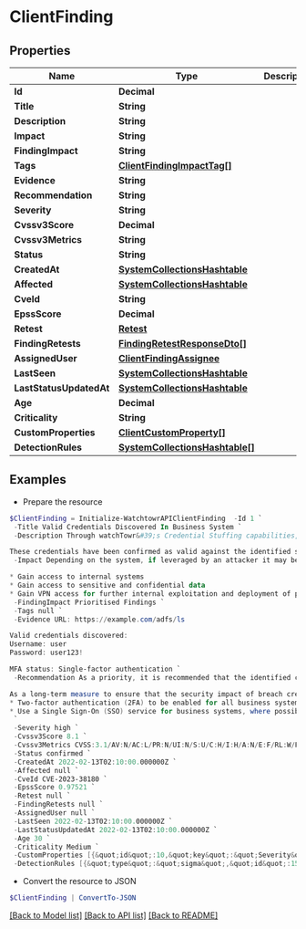 # ClientFinding
## Properties

Name | Type | Description | Notes
------------ | ------------- | ------------- | -------------
**Id** | **Decimal** |  | 
**Title** | **String** |  | 
**Description** | **String** |  | 
**Impact** | **String** |  | 
**FindingImpact** | **String** |  | 
**Tags** | [**ClientFindingImpactTag[]**](ClientFindingImpactTag.md) |  | 
**Evidence** | **String** |  | 
**Recommendation** | **String** |  | 
**Severity** | **String** |  | 
**Cvssv3Score** | **Decimal** |  | 
**Cvssv3Metrics** | **String** |  | 
**Status** | **String** |  | 
**CreatedAt** | [**SystemCollectionsHashtable**](.md) |  | 
**Affected** | [**SystemCollectionsHashtable**](.md) |  | 
**CveId** | **String** |  | [optional] 
**EpssScore** | **Decimal** |  | [optional] 
**Retest** | [**Retest**](Retest.md) |  | [optional] 
**FindingRetests** | [**FindingRetestResponseDto[]**](FindingRetestResponseDto.md) |  | 
**AssignedUser** | [**ClientFindingAssignee**](ClientFindingAssignee.md) |  | 
**LastSeen** | [**SystemCollectionsHashtable**](.md) |  | [optional] 
**LastStatusUpdatedAt** | [**SystemCollectionsHashtable**](.md) |  | 
**Age** | **Decimal** |  | 
**Criticality** | **String** |  | 
**CustomProperties** | [**ClientCustomProperty[]**](ClientCustomProperty.md) |  | 
**DetectionRules** | [**SystemCollectionsHashtable[]**](SystemCollectionsHashtable.md) |  | 

## Examples

- Prepare the resource
```powershell
$ClientFinding = Initialize-WatchtowrAPIClientFinding  -Id 1 `
 -Title Valid Credentials Discovered In Business System `
 -Description Through watchTowr&#39;s Credential Stuffing capabilities, a valid set of credentials have been identified to work to authenticate to a legitimately exposed business system. 

These credentials have been confirmed as valid against the identified system, and are publicly available. `
 -Impact Depending on the system, if leveraged by an attacker it may be possible to:

* Gain access to internal systems
* Gain access to sensitive and confidential data
* Gain VPN access for further internal exploitation and deployment of payloads such as ransomware `
 -FindingImpact Prioritised Findings `
 -Tags null `
 -Evidence URL: https://example.com/adfs/ls

Valid credentials discovered:
Username: user
Password: user123!

MFA status: Single-factor authentication `
 -Recommendation As a priority, it is recommended that the identified credentials be revoked and rotated. As a follow-up an analysis should also be performed to ensure that the identified credentials have not previously been utilised by an attacker.

As a long-term measure to ensure that the security impact of breach credentials are minimised, it is recommended that:
* Two-factor authentication (2FA) to be enabled for all business systems that support it, which provides an additional layer of security
* Use a Single Sign-On (SSO) service for business systems, where possible
 `
 -Severity high `
 -Cvssv3Score 8.1 `
 -Cvssv3Metrics CVSS:3.1/AV:N/AC:L/PR:N/UI:N/S:U/C:H/I:H/A:N/E:F/RL:W/RC:C `
 -Status confirmed `
 -CreatedAt 2022-02-13T02:10:00.000000Z `
 -Affected null `
 -CveId CVE-2023-38180 `
 -EpssScore 0.97521 `
 -Retest null `
 -FindingRetests null `
 -AssignedUser null `
 -LastSeen 2022-02-13T02:10:00.000000Z `
 -LastStatusUpdatedAt 2022-02-13T02:10:00.000000Z `
 -Age 30 `
 -Criticality Medium `
 -CustomProperties [{&quot;id&quot;:10,&quot;key&quot;:&quot;Severity&quot;,&quot;value&quot;:&quot;normal&quot;,&quot;isPreset&quot;:false,&quot;modelType&quot;:&quot;finding&quot;,&quot;modelId&quot;:209,&quot;createdAt&quot;:&quot;2024-09-24T02:37:27.000Z&quot;,&quot;updatedAt&quot;:&quot;2024-09-24T02:38:35.000Z&quot;},{&quot;id&quot;:11,&quot;key&quot;:&quot;Vulnerability&quot;,&quot;value&quot;:&quot;low risk&quot;,&quot;isPreset&quot;:false,&quot;modelType&quot;:&quot;finding&quot;,&quot;modelId&quot;:209,&quot;createdAt&quot;:&quot;2024-09-24T02:37:27.000Z&quot;,&quot;updatedAt&quot;:&quot;2024-09-24T02:38:35.000Z&quot;}] `
 -DetectionRules [{&quot;type&quot;:&quot;sigma&quot;,&quot;id&quot;:155,&quot;tags&quot;:[&quot;attack.initial-access&quot;,&quot;attack.t1190&quot;,&quot;cve.2021-44228&quot;,&quot;detection.emerging-threats&quot;],&quot;title&quot;:&quot;Potential CVE-2021-44228 Exploitation Attempt - VMware Horizon&quot;,&quot;url&quot;:&quot;https://github.com/SigmaHQ/sigma/blob/master/rules-emerging-threats/2021/Exploits/CVE-2021-44228/proc_creation_win_exploit_cve_2021_44228_vmware_horizon_log4j.yml&quot;}]
```

- Convert the resource to JSON
```powershell
$ClientFinding | ConvertTo-JSON
```

[[Back to Model list]](../README.md#documentation-for-models) [[Back to API list]](../README.md#documentation-for-api-endpoints) [[Back to README]](../README.md)

